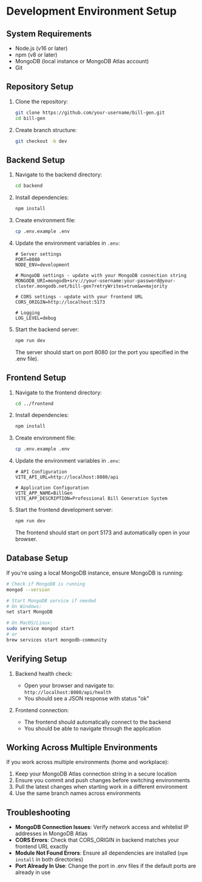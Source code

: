 # Development Environment Setup

## System Requirements

- Node.js (v16 or later)
- npm (v8 or later)
- MongoDB (local instance or MongoDB Atlas account)
- Git

## Repository Setup

1. Clone the repository:
   ```bash
   git clone https://github.com/your-username/bill-gen.git
   cd bill-gen
   ```

2. Create branch structure:
   ```bash
   git checkout -b dev
   ```

## Backend Setup

1. Navigate to the backend directory:
   ```bash
   cd backend
   ```

2. Install dependencies:
   ```bash
   npm install
   ```

3. Create environment file:
   ```bash
   cp .env.example .env
   ```

4. Update the environment variables in `.env`:
   ```
   # Server settings
   PORT=8080
   NODE_ENV=development

   # MongoDB settings - update with your MongoDB connection string
   MONGODB_URI=mongodb+srv://your-username:your-password@your-cluster.mongodb.net/bill-gen?retryWrites=true&w=majority

   # CORS settings - update with your frontend URL
   CORS_ORIGIN=http://localhost:5173

   # Logging
   LOG_LEVEL=debug
   ```

5. Start the backend server:
   ```bash
   npm run dev
   ```

   The server should start on port 8080 (or the port you specified in the .env file).

## Frontend Setup

1. Navigate to the frontend directory:
   ```bash
   cd ../frontend
   ```

2. Install dependencies:
   ```bash
   npm install
   ```

3. Create environment file:
   ```bash
   cp .env.example .env
   ```

4. Update the environment variables in `.env`:
   ```
   # API Configuration
   VITE_API_URL=http://localhost:8080/api

   # Application Configuration
   VITE_APP_NAME=BillGen
   VITE_APP_DESCRIPTION=Professional Bill Generation System
   ```

5. Start the frontend development server:
   ```bash
   npm run dev
   ```

   The frontend should start on port 5173 and automatically open in your browser.

## Database Setup

If you're using a local MongoDB instance, ensure MongoDB is running:

```bash
# Check if MongoDB is running
mongod --version

# Start MongoDB service if needed
# On Windows:
net start MongoDB

# On MacOS/Linux:
sudo service mongod start
# or
brew services start mongodb-community
```

## Verifying Setup

1. Backend health check:
   - Open your browser and navigate to: `http://localhost:8080/api/health`
   - You should see a JSON response with status "ok"

2. Frontend connection:
   - The frontend should automatically connect to the backend
   - You should be able to navigate through the application

## Working Across Multiple Environments

If you work across multiple environments (home and workplace):

1. Keep your MongoDB Atlas connection string in a secure location
2. Ensure you commit and push changes before switching environments
3. Pull the latest changes when starting work in a different environment
4. Use the same branch names across environments

## Troubleshooting

- **MongoDB Connection Issues**: Verify network access and whitelist IP addresses in MongoDB Atlas
- **CORS Errors**: Check that CORS_ORIGIN in backend matches your frontend URL exactly
- **Module Not Found Errors**: Ensure all dependencies are installed (`npm install` in both directories)
- **Port Already In Use**: Change the port in .env files if the default ports are already in use 